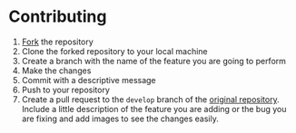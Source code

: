 # Contributing

1. [Fork](https://github.com/PS-G1-Lab/control-horas/fork) the repository
2. Clone the forked repository to your local machine
3. Create a branch with the name of the feature you are going to perform
4. Make the changes
5. Commit with a descriptive message
6. Push to your repository
7. Create a pull request to the `develop` branch of the [original repository](https://github.com/PS-G1-Lab/control-horas). Include a little description of the feature you are adding or the bug you are fixing and add images to see the changes easily.
